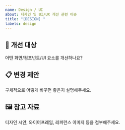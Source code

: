 ```yaml
---
name: Design / UI
about: 디자인 및 UI/UX 개선 관련 이슈
title: "[DESIGN] "
labels: design
---
```


## 🎨 개선 대상

어떤 화면/컴포넌트/UI 요소를 개선하나요?

## 📋 변경 제안

구체적으로 어떻게 바꾸면 좋은지 설명해주세요.

## 🖼️ 참고 자료

디자인 시안, 와이어프레임, 레퍼런스 이미지 등을 첨부해주세요.
